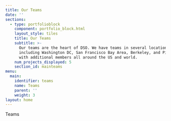 ```yaml
---
title: Our Teams
date: ''
sections:
  - type: portfolioblock
    component: portfolio_block.html
    layout_style: tiles
    title: Our Teams
    subtitle: >-
      Our teams are the heart of DSO. We have teams in several locations
      including Washington DC, San Francisco Bay Area, Berkeley, and Pittsburgh
      with additional members all around the US and world.
    num_projects_displayed: 5
    section_id: mainteams
menu:
  main:
    identifier: teams
    name: Teams
    parent: ''
    weight: 3
layout: home
---
```

Teams
